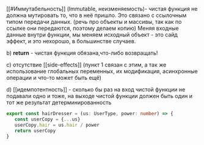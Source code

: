 [[#Иммутабельность]] (Immutable, неизменяемость)- чистая функция не должна мутировать то, что в неё пришло. Это связано с ссылочным типом передачи данных. (речь про объекты и массивы, так как по ссылке они передаются, поэтому делаем копию)
Меняя входные данные внутри функции, мы меняем исходный объект - это сайд эффект, и это нехорошо, в большинстве случаев.

b) <b>return</b> - чистая функция обязана,что-либо возвращать!

c) отсутствие [[side-effects]] (пункт 1 связан с этим, а так же использование глобальных переменных, их модификация, асинхронные операции и что-то может быть ещё) 

d) [[идемпотентность]] - сколько бы раз на вход чистой функции не подавали одно и тоже, на выходе чистой функции должен быть один и тот же результат
детерминированность 

```typescript
export const hairDresser = (us: UserType, power: number) => {  
   const userCopy = {...us}  
   userCopy.hair = us.hair / power  
   return userCopy  
}
```
